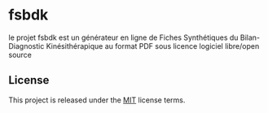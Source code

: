 # fsbdk
le projet fsbdk est un générateur en ligne de Fiches Synthétiques du Bilan-Diagnostic Kinésithérapique au format PDF sous licence logiciel libre/open source

## License

This project is released under the [MIT](LICENSE) license terms.
